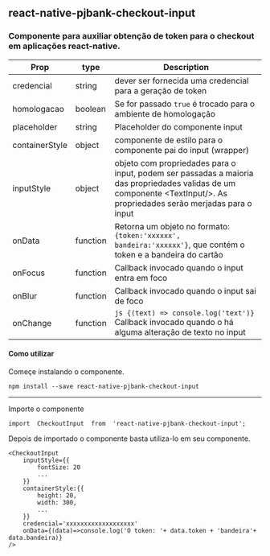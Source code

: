 ## react-native-pjbank-checkout-input

### Componente para auxiliar obtenção de token para o checkout em aplicações react-native.

| Prop | type | Description |
|--|--|--|
| credencial | string | dever ser fornecida uma credencial para a geração de token |
| homologacao | boolean | Se for passado `true` é trocado para o ambiente de homologação |
| placeholder | string | Placeholder do componente input |
| containerStyle | object | componente de estilo para o componente pai do input (wrapper) |
| inputStyle | object | objeto com propriedades para o input, podem ser passadas a maioria das propriedades validas de um componente \<TextInput/>. As propriedades serão merjadas  para o input | 
| onData | function | Retorna um objeto no formato: `{token:'xxxxxx', bandeira:'xxxxxx'}`, que contém o token e a bandeira do cartão |
| onFocus | function | Callback invocado quando o input entra em foco | 
| onBlur | function | Callback invocado quando o input sai de foco | 
| onChange | function | ```js {(text) => console.log('text')}``` Callback invocado quando o há alguma alteração de texto no input | 

#### Como utilizar
Começe instalando o componente.

    npm install --save react-native-pjbank-checkout-input

---

Importe o componente 

    import  CheckoutInput  from  'react-native-pjbank-checkout-input';

Depois de importado o componente basta utiliza-lo em seu componente.

   
    <CheckoutInput
	    inputStyle={{
		    fontSize: 20
		    ...
	    }}
	    containerStyle:{{
	        height: 20,
	        width: 300,
	        ...
	    }}
	    credencial='xxxxxxxxxxxxxxxxxxx'
	    onData={(data)=>console.log('O token: '+ data.token + 'bandeira'+ data.bandeira)}
    />
